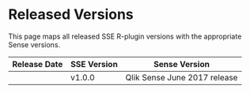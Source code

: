 # Released Versions
This page maps all released SSE R-plugin versions with the appropriate Sense versions.

| __Release Date__ | __SSE Version__ | __Sense Version__ |
| ----- | ----- | ----- |
|  | v1.0.0 | Qlik Sense June 2017 release |
